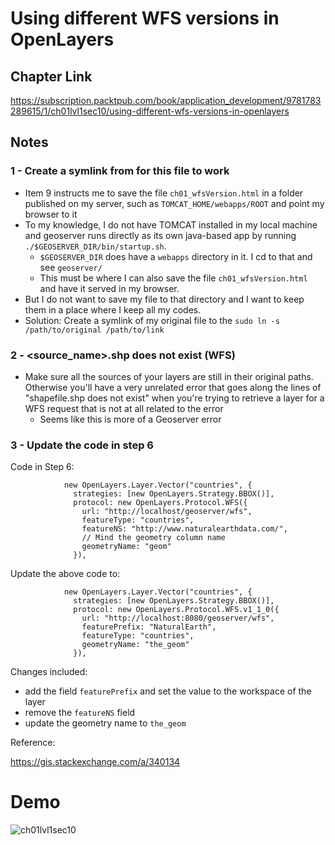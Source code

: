 # Using different WFS versions in OpenLayers

## Chapter Link
https://subscription.packtpub.com/book/application_development/9781783289615/1/ch01lvl1sec10/using-different-wfs-versions-in-openlayers

## Notes

### 1 - Create a symlink from for this file to work

- Item 9 instructs me to save the file `ch01_wfsVersion.html` in a folder published on my server, such as `TOMCAT_HOME/webapps/ROOT` and point my browser to it
- To my knowledge, I do not have TOMCAT installed in my local machine and geoserver runs directly as its own java-based app by running `./$GEOSERVER_DIR/bin/startup.sh`.
  - `$GEOSERVER_DIR` does have a `webapps` directory in it. I cd to that and see `geoserver/`
  - This must be where I can also save the file `ch01_wfsVersion.html` and have it served in my browser.
- But I do not want to save my file to that directory and I want to keep them in a place where I keep all my codes.
- Solution: Create a symlink of my original file to the `sudo ln -s /path/to/original /path/to/link`

### 2 - <source_name>.shp does not exist (WFS)

- Make sure all the sources of your layers are still in their original paths. Otherwise you'll have a very unrelated error that goes along the lines of "shapefile.shp does not exist" when you're trying to retrieve a layer for a WFS request that is not at all related to the error
  - Seems like this is more of a Geoserver error

### 3 - Update the code in step 6

Code in Step 6:

```
            new OpenLayers.Layer.Vector("countries", {
              strategies: [new OpenLayers.Strategy.BBOX()],
              protocol: new OpenLayers.Protocol.WFS({
                url: "http://localhost/geoserver/wfs",
                featureType: "countries",
                featureNS: "http://www.naturalearthdata.com/",
                // Mind the geometry column name
                geometryName: "geom"
              }),
```

Update the above code to:

```
            new OpenLayers.Layer.Vector("countries", {
              strategies: [new OpenLayers.Strategy.BBOX()],
              protocol: new OpenLayers.Protocol.WFS.v1_1_0({
                url: "http://localhost:8080/geoserver/wfs",
                featurePrefix: "NaturalEarth",
                featureType: "countries",
                geometryName: "the_geom"
              }),
```

Changes included:

- add the field `featurePrefix` and set the value to the workspace of the layer
- remove the `featureNS` field
- update the geometry name to `the_geom`


Reference:

https://gis.stackexchange.com/a/340134

# Demo

![ch01lvl1sec10](https://user-images.githubusercontent.com/11599005/121710507-430e7880-cb0c-11eb-833f-322fb7f178d0.gif)
